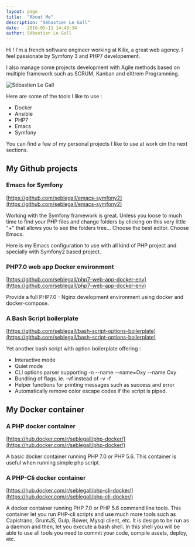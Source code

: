 ```yaml
---
layout: page
title:  "About Me"
description: "Sébastien Le Gall"
date:   2016-05-11 14:49:34
author: Sébastien Le Gall
---
```


Hi ! I'm a french software engineer working at Kilix, a great web agency. I feel passionate by Symfony 3 and PHP7 developement.

I also manage some projects development with Agile methods based on multiple framework such as SCRUM, Kanban and eXtrem Programming.

![Sébastien Le Gall](https://lh3.googleusercontent.com/bH-s35VkGuy4V-osoYttoE0MloGhrJ7UWwBXA0iYSVrzkreJBHfrbbvrODVrPvtUWWefiyhEhwxcH_OCl6b2lIkOVT8X187k4Tw_CaqNSZxi2MuktrROA3tw2iP7dIOi3hrJOh8nnATLK0mXWSESpFWlPnXQUrFxu7CBXicg60Nu-7IKKiuQ_wIsx6BoqE186Ea2884YS0bSkQC2xgphZRZPab43GZ_VlKXx6S_DF3qfYSrubAgzx4te1oNmvCpgHJrVqSPdm1ErxbEC8pzEjoUPstrIA_EQSSAV-aljn_j5I-boM4Zy42RlcxXWStIFtFIRQeLMxYW9R6G9gzUU9LPHm7qbYQrpn_L8dH9NBm56qljh6YQmKn8MXGXCPcDnGG9nc5ef_DJHB8xqgJPc68Ds2aDQ3NELGoQ1-oZxvs9ytipB085M1mwNWCI1f654k6mwCj9DLUtP5xM-6K68BjHSCHryKthMFMROLb8FbTckmrCzpARjxHxV4NiB1f3K8v7lJDw27SBMG6EV1Qiy5aRt4wcGCNFX4fCqIjDxCKO0xngELegzG3ZvSBfLEcBcDZN7csbR8WgLSRa6HQNt_DuRkbJf_Qk=w584-h603-no)

Here are some of the tools I like to use :

* Docker
* Ansible
* PHP7
* Emacs
* Symfony

You can find a few of my personal projects I like to use at work cin the next sections.

## My Github projects

### Emacs for Symfony

[https://github.com/seblegall/emacs-symfony2](https://github.com/seblegall/emacs-symfony2)

Working with the Symfony framework is great. Unless you loose to much time to find your PHP files and change folders by clicking on this very little "+" that allows you to see the folders tree... Choose the best editor. Choose Emacs.

Here is my Emacs configuration to use with all kind of PHP project and specially with Symfony2 based project.

### PHP7.0 web app Docker environment

[https://github.com/seblegall/php7-web-app-docker-env](https://github.com/seblegall/php7-web-app-docker-env)

Provide a full PHP7.0 - Nginx development environment using docker and docker-compose.

### A Bash Script boilerplate

[https://github.com/seblegall/bash-script-options-boilerplate](https://github.com/seblegall/bash-script-options-boilerplate)

Yet another bash script with option boilerplate offering :

* Interactive mode
* Quiet mode
* CLI options parser supporting -n --name --name=Oxy --name Oxy
* Bundling of flags. ie. -vf instead of -v -f
* Helper functions for printing messages such as success and error
* Automatically remove color escape codes if the script is piped.


## My Docker container

### A PHP docker container

[https://hub.docker.com/r/seblegall/php-docker/](https://hub.docker.com/r/seblegall/php-docker/)

A basic docker container running PHP 7.0 or PHP 5.6.
This container is useful when running simple php script.

### A PHP-Cli docker container

[https://hub.docker.com/r/seblegall/php-cli-docker/](https://hub.docker.com/r/seblegall/php-cli-docker/)

A docker container running PHP 7.0 or PHP 5.6 command line tools.
This container let you run PHP-cli scripts and use much more tools such as Capistrano, GruntJS, Gulp, Bower, Mysql client, etc.
It is design to be run as a daemon and then, let you execute a bash shell. In this shell you will be able to use all tools you need to commit your code, compile assets, deploy, etc.
